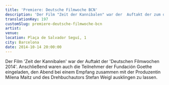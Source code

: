 ```yaml
---
title: 'Premiere: Deutsche Filmwoche BCN'
description: 'Der Film "Zeit der Kannibalen" war der  Auftakt der zum dritten Mal ausgerichteten und von der Fundación Goethe geförderten Deutschen Filmwochen.'
translationKey: 197
customSlug: premiere-deutsche-filmwoche-bcn
artist:
venue:
location: Plaça de Salvador Seguí, 1
city: Barcelona
date: 2014-10-14 20:00:00
---
```


Der Film 'Zeit der Kannibalen' war der Auftakt der 'Deutschen Filmwochen 2014'. Anschließend waren auch die Teilnehmer der Fundación Goethe eingeladen, den Abend bei einem Empfang zusammen mit der Produzentin Milena Maitz und des Drehbuchautors Stefan Weigl ausklingen zu lassen.
